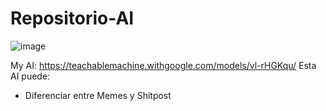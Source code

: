 # Repositorio-AI

![image](https://github.com/AlejoSantos08/Repositorio-AI/assets/146860991/e27b8981-cfc9-4388-b27d-eff5066af5e7)

My AI: https://teachablemachine.withgoogle.com/models/vl-rHGKqu/
Esta AI puede:
* Diferenciar entre Memes y Shitpost

